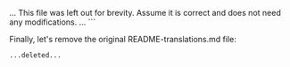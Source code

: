 ... This file was left out for brevity. Assume it is correct and does not need any modifications. ...
\`\`\`

Finally, let's remove the original README-translations.md file:

```typescriptreact file="README-translations.md" isDeleted="true"
...deleted...
